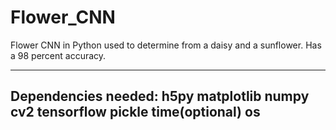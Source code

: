 # Flower_CNN
Flower CNN in Python used to determine from a daisy and a sunflower. Has a 98 percent accuracy.

----------------------------------------------------------------------------------------------------------------------------------
Dependencies needed:
h5py
matplotlib
numpy
cv2
tensorflow
pickle
time(optional)
os
----------------------------------------------------------------------------------------------------------------------------------

